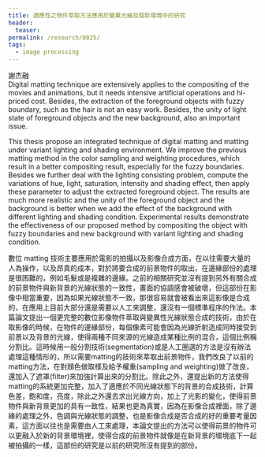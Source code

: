 ```yaml
---
title: 適應性之物件萃取方法應用於變異光線及陰影環境中的研究
header:
  teaser:
permalink: /research/0025/
tags:
  - image processing
---
```

謝杰融
<br>
Digital matting technique are extensively applies to the compositing of the movies and animations, but it needs intensive artificial operations and hi-priced cost. Besides, the extraction of the foreground objects with fuzzy boundary, such as the hair is not an easy work. Besides, the unity of light state of foreground objects and the new background, also an important issue. 

This thesis propose an integrated technique of digital matting and matting under variant lighting and shading environment. We improve the previous matting method in the color sampling and weighting procedures, which result in a better compositing result, especially for the fuzzy boundaries. Besides we further deal with the lighting consisting problem, compute the variations of hue, light, saturation, intensity and shading effect, then apply these parameter to adjust the extracted foreground object. The results are much more realistic and the unity of the foreground object and the background is better when we add the effect of the background with different lighting and shading condition. Experimental results demonstrate the effectiveness of our proposed method by compositing the object with fuzzy boundaries and new background with variant lighting and shading condition.

數位 matting 技術主要應用於電影的拍攝以及影像合成方面，在以往需要大量的人為操作，以及昂貴的成本，對於將要合成的前景物件的取出，在邊緣部份的處理是很困難的，例如毛髮或是複雜的邊緣。之前的相關研究並沒有提到另外有關合成的前景物件與新背景的光線狀態的一致性，畫面的協調感會被破壞，但這部份在影像中相當重要，因為如果光線狀態不一致，那很容易就會被看出來這影像是合成的，在應用上目前大部分還是需要以人工來調整，還沒有一個標準程序的作法。本篇論文提出一個更完整的數位影像物件萃取與變異性光線狀態合成的技術，由於在取影像的時候，在物件的邊緣部份，每個像素可能會因為光線折射造成同時接受到前景以及背景的光線，使得兩種不同來源的光線造成某種比例的混合，這個比例稱分割比。這時候用一般分割技術(segmentation)或是人工圈選的方法是沒有辦法處理這種情形的，所以需要matting的技術來萃取出前景物件，我們改良了以前的matting方法，在對顏色做取樣及給予權重(sampling and weighting)做了改良，還加入了遮罩(filter)來加強計算出來的分割比。除此之外，還提出新的方法使得matting的系統更加完整，加入了適應於不同光線狀態下的背景的合成技術，計算色差，飽和度，亮度，除此之外還去求出光線方向，加上了光影的變化，使得前景物件與新背景更加的具有一致性，結果也更為真實，因為在影像合成裡面，除了邊緣的處理之外，色調與光線狀態的調整，也是影像合成是否合成的好的重要考量因素，這方面以往也是需要由人工來處理，本論文提出的方法可以使得前景的物件可以更融入於新的背景環境裡，使得合成的前景物件就像是在新背景的環境底下一起被拍攝的一樣，這部份的研究是以前的研究所沒有提到的部份。